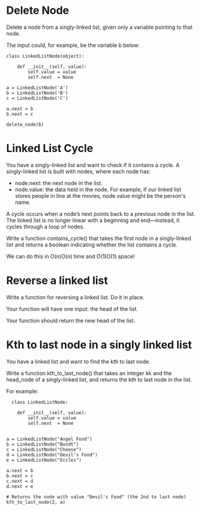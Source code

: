 # Delete Node

Delete a node from a singly-linked list, given only a variable pointing to that node.

The input could, for example, be the variable b below:

```
class LinkedListNode(object):

    def __init__(self, value):
        self.value = value
        self.next  = None

a = LinkedListNode('A')
b = LinkedListNode('B')
c = LinkedListNode('C')

a.next = b
b.next = c

delete_node(b)
```

# Linked List Cycle

You have a singly-linked list and want to check if it contains a cycle.
A singly-linked list is built with nodes, where each node has:

-   node.next: the next node in the list.
-   node.value: the data held in the node. For example, if our linked list stores people in line at the movies, node.value might be the person's name.

A cycle occurs when a node’s next points back to a previous node in the list. The linked list is no longer linear with a beginning and end—instead, it cycles through a loop of nodes.

Write a function contains_cycle() that takes the first node in a singly-linked list and returns a boolean indicating whether the list contains a cycle.

We can do this in O(n)O(n) time and O(1)O(1) space!

# Reverse a linked list

Write a function for reversing a linked list. Do it in place.

Your function will have one input: the head of the list.

Your function should return the new head of the list.

# Kth to last node in a singly linked list

You have a linked list and want to find the kth to last node.

Write a function kth_to_last_node() that takes an integer kk and the head_node of a singly-linked list, and returns the kth to last node in the list.

For example:

```
  class LinkedListNode:

    def __init__(self, value):
        self.value = value
        self.next  = None


a = LinkedListNode("Angel Food")
b = LinkedListNode("Bundt")
c = LinkedListNode("Cheese")
d = LinkedListNode("Devil's Food")
e = LinkedListNode("Eccles")

a.next = b
b.next = c
c.next = d
d.next = e

# Returns the node with value "Devil's Food" (the 2nd to last node)
kth_to_last_node(2, a)
```
